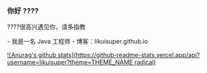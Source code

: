 ### 你好 ????
 
????很高兴遇见你，请多指教
 
- 我是一名 Java 工程师
- 博客：likuisuper.github.io
 
[![Anurag's github stats](https://github-readme-stats.vercel.app/api?username=likuisuper?theme=THEME_NAME radical)](https://github.com/anuraghazra/github-readme-stats)



